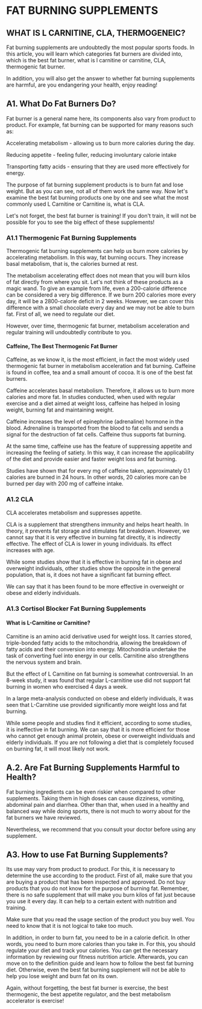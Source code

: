 ﻿
# FAT BURNING SUPPLEMENTS    
        
## WHAT IS L CARNITINE, CLA, THERMOGENEIC?  





Fat burning supplements are undoubtedly the most popular sports foods. In this article, you will learn which categories fat burners are divided into, which is the best fat burner, what is l carnitine or carnitine, CLA, thermogenic fat burner.

In addition, you will also get the answer to whether fat burning supplements are harmful, are you endangering your health, enjoy reading!

## A1. What Do Fat Burners Do?

Fat burner is a general name here, its components also vary from product to product. For example, fat burning can be supported for many reasons such as:

Accelerating metabolism - allowing us to burn more calories during the day.

Reducing appetite - feeling fuller, reducing involuntary calorie intake

Transporting fatty acids - ensuring that they are used more effectively for energy.

The purpose of fat burning supplement products is to burn fat and lose weight. But as you can see, not all of them work the same way. Now let's examine the best fat burning products one by one and see what the most commonly used L Carnitine or Carnitine is, what is CLA.

Let's not forget, the best fat burner is training! If you don't train, it will not be possible for you to see the big effect of these supplements!

### A1.1 Thermogenic Fat Burning Supplements

Thermogenic fat burning supplements can help us burn more calories by accelerating metabolism. In this way, fat burning occurs. They increase basal metabolism, that is, the calories burned at rest.

The metabolism accelerating effect does not mean that you will burn kilos of fat directly from where you sit. Let's not think of these products as a magic wand. To give an example from life, even a 200-calorie difference can be considered a very big difference. If we burn 200 calories more every day, it will be a 2800-calorie deficit in 2 weeks. However, we can cover this difference with a small chocolate every day and we may not be able to burn fat. First of all, we need to regulate our diet.

However, over time, thermogenic fat burner, metabolism acceleration and regular training will undoubtedly contribute to you.

#### Caffeine, The Best Thermogenic Fat Burner

Caffeine, as we know it, is the most efficient, in fact the most widely used thermogenic fat burner in metabolism acceleration and fat burning. Caffeine is found in coffee, tea and a small amount of cocoa. It is one of the best fat burners.

Caffeine accelerates basal metabolism. Therefore, it allows us to burn more calories and more fat. In studies conducted, when used with regular exercise and a diet aimed at weight loss, caffeine has helped in losing weight, burning fat and maintaining weight.

Caffeine increases the level of epinephrine (adrenaline) hormone in the blood. Adrenaline is transported from the blood to fat cells and sends a signal for the destruction of fat cells. Caffeine thus supports fat burning.

At the same time, caffeine use has the feature of suppressing appetite and increasing the feeling of satiety. In this way, it can increase the applicability of the diet and provide easier and faster weight loss and fat burning.

Studies have shown that for every mg of caffeine taken, approximately 0.1 calories are burned in 24 hours. In other words, 20 calories more can be burned per day with 200 mg of caffeine intake.

### A1.2 CLA

CLA accelerates metabolism and suppresses appetite.

CLA is a supplement that strengthens immunity and helps heart health. In theory, it prevents fat storage and stimulates fat breakdown. However, we cannot say that it is very effective in burning fat directly, it is indirectly effective. The effect of CLA is lower in young individuals. Its effect increases with age.

While some studies show that it is effective in burning fat in obese and overweight individuals, other studies show the opposite in the general population, that is, it does not have a significant fat burning effect.

We can say that it has been found to be more effective in overweight or obese and elderly individuals.  
  
### A1.3 Cortisol Blocker Fat Burning Supplements

#### What is L-Carnitine or Carnitine?

Carnitine is an amino acid derivative used for weight loss. It carries stored, triple-bonded fatty acids to the mitochondria, allowing the breakdown of fatty acids and their conversion into energy. Mitochondria undertake the task of converting fuel into energy in our cells. Carnitine also strengthens the nervous system and brain.

But the effect of L Carnitine on fat burning is somewhat controversial. In an 8-week study, it was found that regular L-carnitine use did not support fat burning in women who exercised 4 days a week.

In a large meta-analysis conducted on obese and elderly individuals, it was seen that L-Carnitine use provided significantly more weight loss and fat burning.

While some people and studies find it efficient, according to some studies, it is ineffective in fat burning. We can say that it is more efficient for those who cannot get enough animal protein, obese or overweight individuals and elderly individuals. If you are not following a diet that is completely focused on burning fat, it will most likely not work.

## A.2. Are Fat Burning Supplements Harmful to Health?

Fat burning ingredients can be even riskier when compared to other supplements. Taking them in high doses can cause dizziness, vomiting, abdominal pain and diarrhea. Other than that, when used in a healthy and balanced way while doing sports, there is not much to worry about for the fat burners we have reviewed.

Nevertheless, we recommend that you consult your doctor before using any supplement.

## A3. How to use Fat Burning Supplements?

Its use may vary from product to product. For this, it is necessary to determine the use according to the product. First of all, make sure that you are buying a product that has been inspected and approved. Do not buy products that you do not know for the purpose of burning fat. Remember, there is no safe supplement that will make you burn kilos of fat just because you use it every day. It can help to a certain extent with nutrition and training.

Make sure that you read the usage section of the product you buy well. You need to know that it is not logical to take too much.

In addition, in order to burn fat, you need to be in a calorie deficit. In other words, you need to burn more calories than you take in. For this, you should regulate your diet and track your calories. You can get the necessary information by reviewing our fitness nutrition article. Afterwards, you can move on to the definition guide and learn how to follow the best fat burning diet. Otherwise, even the best fat burning supplement will not be able to help you lose weight and burn fat on its own.

Again, without forgetting, the best fat burner is exercise, the best thermogenic, the best appetite regulator, and the best metabolism accelerator is exercise!  

